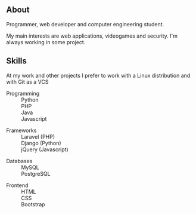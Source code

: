 ## About

Programmer, web developer and computer engineering student.

My main interests are web applications, videogames and security. I'm always working in some project.

## Skills

At my work and other projects I prefer to work with a Linux distribution and with Git as a VCS

<dl>
  <dt>Programming</dt>
  <dd>
      Python<br>
      PHP<br>
      Java<br>
      Javascript
  </dd>
</dl>
<dl>  
  <dt>Frameworks</dt>
  <dd>
     Laravel (PHP)<br>
     Django (Python)<br>
     jQuery (Javascript)
  </dd>
</dl>
<dl>
  <dt>Databases</dt>
  <dd>
    MySQL <br>
    PostgreSQL
  </dd>
</dl>
<dl>  
  <dt>Frontend</dt>
  <dd>
    HTML<br>
    CSS<br>
    Bootstrap
   </dd>
</dl>
